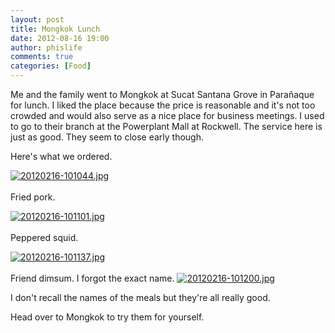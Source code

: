 ```yaml
---
layout: post
title: Mongkok Lunch
date: 2012-08-16 19:00
author: phislife
comments: true
categories: [Food]
---
```

Me and the family went to Mongkok at Sucat Santana Grove in Parañaque for lunch. I liked the place because the price is reasonable and it's not too crowded and would also serve as a nice place for business meetings. I used to go to their branch at the Powerplant Mall at Rockwell. The service here is just as good. They seem to close early though. 

Here's what we ordered. 

<a href="http://philippineislandliving.com/wp-content/uploads/2012/02/20120216-101044.jpg"><img src="http://philippineislandliving.com/wp-content/uploads/2012/02/20120216-101044.jpg" alt="20120216-101044.jpg" class="alignnone size-full" /></a><br /><br />
Fried pork. 

<a href="http://philippineislandliving.com/wp-content/uploads/2012/02/20120216-101101.jpg"><img src="http://philippineislandliving.com/wp-content/uploads/2012/02/20120216-101101.jpg" alt="20120216-101101.jpg" class="alignnone size-full" /></a><br /><br />
Peppered squid. 

<a href="http://philippineislandliving.com/wp-content/uploads/2012/02/20120216-101137.jpg"><img src="http://philippineislandliving.com/wp-content/uploads/2012/02/20120216-101137.jpg" alt="20120216-101137.jpg" class="alignnone size-full" /></a><br /><br />
Friend dimsum. I forgot the exact name. 
<a href="http://philippineislandliving.com/wp-content/uploads/2012/02/20120216-101200.jpg"><img src="http://philippineislandliving.com/wp-content/uploads/2012/02/20120216-101200.jpg" alt="20120216-101200.jpg" class="alignnone size-full" /></a>


I don't recall the names of the meals but they're all really good. 

Head over to Mongkok to try them for yourself.
